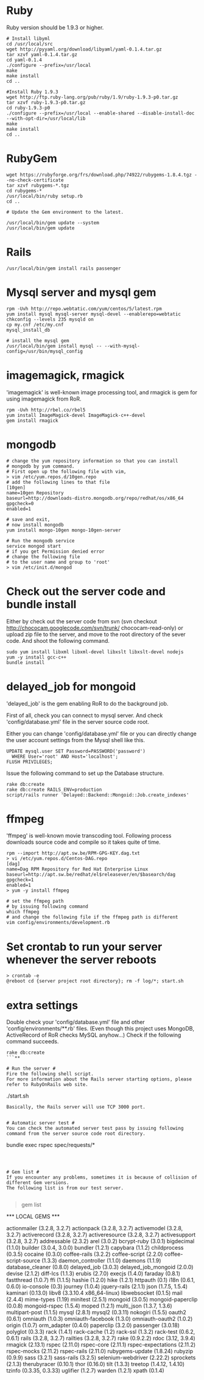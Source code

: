 # Ruby #
Ruby version should be 1.9.3 or higher.

```
# Install libyml
cd /usr/local/src
wget http://pyyaml.org/download/libyaml/yaml-0.1.4.tar.gz
tar xzvf yaml-0.1.4.tar.gz
cd yaml-0.1.4
./configure --prefix=/usr/local
make
make install
cd ..

#Install Ruby 1.9.3 
wget http://ftp.ruby-lang.org/pub/ruby/1.9/ruby-1.9.3-p0.tar.gz
tar xzvf ruby-1.9.3-p0.tar.gz
cd ruby-1.9.3-p0
./configure --prefix=/usr/local --enable-shared --disable-install-doc --with-opt-dir=/usr/local/lib
make
make install
cd ..
```

# RubyGem #

```
wget https://rubyforge.org/frs/download.php/74922/rubygems-1.8.4.tgz --no-check-certificate
tar xzvf rubygems-*.tgz
cd rubygems-*
/usr/local/bin/ruby setup.rb
cd ..

# Update the Gem environment to the latest.

/usr/local/bin/gem update --system
/usr/local/bin/gem update
```






# Rails #
```
/usr/local/bin/gem install rails passenger
```
# Mysql server and mysql gem #
```
rpm -Uvh http://repo.webtatic.com/yum/centos/5/latest.rpm
yum install mysql mysql-server mysql-devel --enablerepo=webtatic
chkconfig --levels 235 mysqld on
cp my.cnf /etc/my.cnf
mysql_install_db

# install the mysql gem
/usr/local/bin/gem install mysql -- --with-mysql-config=/usr/bin/mysql_config
```

# imagemagick, rmagick #
'imagemagick' is well-known image processing tool, and rmagick is gem for using imagemagick from RoR.
```
rpm -Uvh http://rbel.co/rbel5
yum install ImageMagick-devel ImageMagick-c++-devel
gem install rmagick
```



# mongodb #
```
# change the yum repository information so that you can install 
# mongodb by yum command.
# First open up the following file with vim,
> vim /etc/yum.repos.d/10gen.repo
# add the following lines to that file
[10gen]
name=10gen Repository
baseurl=http://downloads-distro.mongodb.org/repo/redhat/os/x86_64
gpgcheck=0
enabled=1

# save and exit,
# now install mongodb 
yum install mongo-10gen mongo-10gen-server

# Run the mongodb service
service mongod start
# if you get Permission denied error
# change the following file 
# to the user name and group to 'root'
> vim /etc/init.d/mongod
```

# Check out the server code and bundle install #
Either by check out the server code from svn
(svn checkout http://chococam.googlecode.com/svn/trunk/ chococam-read-only)
or upload zip file to the server, and move to the root directory of the
sever code. And shoot the following command.

```
sudo yum install libxml libxml-devel libxslt libxslt-devel nodejs
yum -y install gcc-c++
bundle install
```

# delayed\_job for mongoid #
'delayed\_job' is the gem enabling RoR to do the background job.

First of all, check you can connect to mysql server.
And check 'config/database.yml' file in the server source code root.

Either you can change 'config/database.yml' file or you can directly change the user
account settings from the Mysql shell like this.

```
UPDATE mysql.user SET Password=PASSWORD('password')
  WHERE User='root' AND Host='localhost';
FLUSH PRIVILEGES;
```

Issue the following command to set up the Database structure.

```
rake db:create
rake db:create RAILS_ENV=production
script/rails runner 'Delayed::Backend::Mongoid::Job.create_indexes'
```


# ffmpeg #
'ffmpeg' is well-known movie transcoding tool. Following process downloads source code and compile so it takes quite of time.

```
rpm --import http://apt.sw.be/RPM-GPG-KEY.dag.txt
> vi /etc/yum.repos.d/Centos-DAG.repo
[dag]
name=Dag RPM Repository for Red Hat Enterprise Linux
baseurl=http://apt.sw.be/redhat/el$releasever/en/$basearch/dag
gpgcheck=1
enabled=1
> yum -y install ffmpeg

# set the ffmpeg path
# by issuing following command
which ffmpeg
# and change the following file if the ffmpeg path is different
vim config/environments/development.rb 
```

# Set crontab to run your server whenever the server reboots #
```
> crontab -e
@reboot cd {server project root directory}; rm -f log/*; start.sh
```
# extra settings #
Double check your 'config/database.yml' file and other 'config/environments/**.rb' files.
(Even though this project uses MongoDB, ActiveRecord of RoR checks MySQL anyhow...)
Check if the following command succeeds.
```
rake db:create
```**

# Run the server #
Fire the following shell script.
For more information about the Rails server starting options, please refer to RubyOnRails web site.
```
./start.sh
```
Basically, the Rails server will use TCP 3000 port.


# Automatic server test #
You can check the automated server test pass by issuing following command from the server source code root directory.

```
bundle exec rspec spec/requests/*
```



# Gem list #
If you encounter any problems, sometimes it is because of collision of different Gem versions.
The following list is from our test server.


```
> gem list

*** LOCAL GEMS ***

actionmailer (3.2.8, 3.2.7)
actionpack (3.2.8, 3.2.7)
activemodel (3.2.8, 3.2.7)
activerecord (3.2.8, 3.2.7)
activeresource (3.2.8, 3.2.7)
activesupport (3.2.8, 3.2.7)
addressable (2.3.2)
arel (3.0.2)
bcrypt-ruby (3.0.1)
bigdecimal (1.1.0)
builder (3.0.4, 3.0.0)
bundler (1.2.1)
capybara (1.1.2)
childprocess (0.3.5)
cocaine (0.3.0)
coffee-rails (3.2.2)
coffee-script (2.2.0)
coffee-script-source (1.3.3)
daemon_controller (1.1.0)
daemons (1.1.9)
database_cleaner (0.8.0)
delayed_job (3.0.3)
delayed_job_mongoid (2.0.0)
devise (2.1.2)
diff-lcs (1.1.3)
erubis (2.7.0)
execjs (1.4.0)
faraday (0.8.1)
fastthread (1.0.7)
ffi (1.1.5)
hashie (1.2.0)
hike (1.2.1)
httpauth (0.1)
i18n (0.6.1, 0.6.0)
io-console (0.3)
journey (1.0.4)
jquery-rails (2.1.1)
json (1.7.5, 1.5.4)
kaminari (0.13.0)
libv8 (3.3.10.4 x86_64-linux)
libwebsocket (0.1.5)
mail (2.4.4)
mime-types (1.19)
minitest (2.5.1)
mongoid (3.0.5)
mongoid-paperclip (0.0.8)
mongoid-rspec (1.5.4)
moped (1.2.1)
multi_json (1.3.7, 1.3.6)
multipart-post (1.1.5)
mysql (2.8.1)
mysql2 (0.3.11)
nokogiri (1.5.5)
oauth2 (0.6.1)
omniauth (1.0.3)
omniauth-facebook (1.3.0)
omniauth-oauth2 (1.0.2)
origin (1.0.7)
orm_adapter (0.4.0)
paperclip (3.2.0)
passenger (3.0.18)
polyglot (0.3.3)
rack (1.4.1)
rack-cache (1.2)
rack-ssl (1.3.2)
rack-test (0.6.2, 0.6.1)
rails (3.2.8, 3.2.7)
railties (3.2.8, 3.2.7)
rake (0.9.2.2)
rdoc (3.12, 3.9.4)
rmagick (2.13.1)
rspec (2.11.0)
rspec-core (2.11.1)
rspec-expectations (2.11.2)
rspec-mocks (2.11.2)
rspec-rails (2.11.0)
rubygems-update (1.8.24)
rubyzip (0.9.9)
sass (3.2.1)
sass-rails (3.2.5)
selenium-webdriver (2.22.2)
sprockets (2.1.3)
therubyracer (0.10.1)
thor (0.16.0)
tilt (1.3.3)
treetop (1.4.12, 1.4.10)
tzinfo (0.3.35, 0.3.33)
uglifier (1.2.7)
warden (1.2.1)
xpath (0.1.4)
```